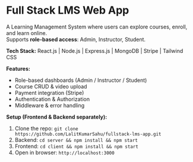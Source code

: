 # Full Stack LMS Web App

A Learning Management System where users can explore courses, enroll, and learn online.  
Supports **role-based access**: Admin, Instructor, Student.

**Tech Stack:** React.js | Node.js | Express.js | MongoDB | Stripe | Tailwind CSS  

**Features:**
- Role-based dashboards (Admin / Instructor / Student)  
- Course CRUD & video upload  
- Payment integration (Stripe)  
- Authentication & Authorization  
- Middleware & error handling  

**Setup (Frontend & Backend separately):**
1. Clone the repo: `git clone https://github.com/LalitKumarSahu/fullstack-lms-app.git`  
2. Backend: `cd server && npm install && npm start`  
3. Frontend: `cd client && npm install && npm start`  
4. Open in browser: `http://localhost:3000`  
